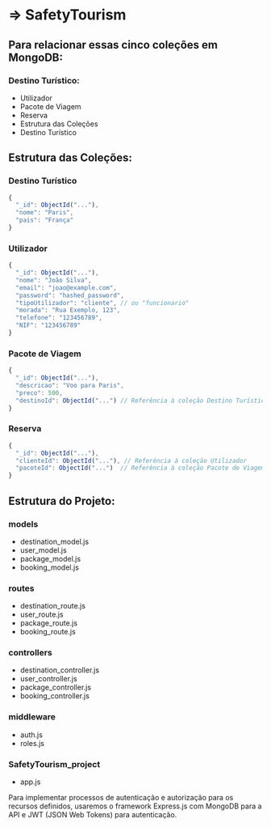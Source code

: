 # => SafetyTourism

## Para relacionar essas cinco coleções em MongoDB:

### Destino Turístico:
- Utilizador
- Pacote de Viagem
- Reserva
- Estrutura das Coleções
- Destino Turístico

## Estrutura das Coleções:

### Destino Turístico
```javascript
{
  "_id": ObjectId("..."),
  "nome": "Paris",
  "pais": "França"
}
```

### Utilizador
```javascript
{
  "_id": ObjectId("..."),
  "nome": "João Silva",
  "email": "joao@example.com",
  "password": "hashed_password",
  "tipoUtilizador": "cliente", // ou "funcionario"
  "morada": "Rua Exemplo, 123",
  "telefone": "123456789",
  "NIF": "123456789"
}
```

### Pacote de Viagem
```javascript
{
  "_id": ObjectId("..."),
  "descricao": "Voo para Paris",
  "preco": 500,
  "destinoId": ObjectId("...") // Referência à coleção Destino Turístico
}
```

### Reserva

```javascript
{
  "_id": ObjectId("..."),
  "clienteId": ObjectId("..."), // Referência à coleção Utilizador
  "pacoteId": ObjectId("...")  // Referência à coleção Pacote de Viagem
}
```

## Estrutura do Projeto:

### models
- destination_model.js
- user_model.js
- package_model.js
- booking_model.js

### routes
- destination_route.js
- user_route.js
- package_route.js
- booking_route.js

### controllers
- destination_controller.js
- user_controller.js
- package_controller.js
- booking_controller.js

### middleware
- auth.js
- roles.js

### SafetyTourism_project
- app.js

Para implementar processos de autenticação e autorização para os recursos definidos, usaremos o framework Express.js com MongoDB para a API e JWT (JSON Web Tokens) para autenticação.